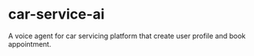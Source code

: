 # car-service-ai
A voice agent for car servicing platform that create user profile and book appointment.
